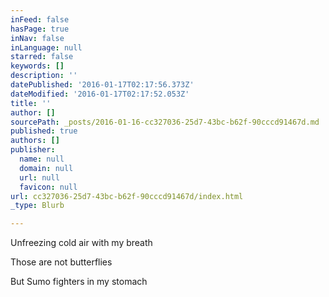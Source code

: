 ```yaml
---
inFeed: false
hasPage: true
inNav: false
inLanguage: null
starred: false
keywords: []
description: ''
datePublished: '2016-01-17T02:17:56.373Z'
dateModified: '2016-01-17T02:17:52.053Z'
title: ''
author: []
sourcePath: _posts/2016-01-16-cc327036-25d7-43bc-b62f-90cccd91467d.md
published: true
authors: []
publisher:
  name: null
  domain: null
  url: null
  favicon: null
url: cc327036-25d7-43bc-b62f-90cccd91467d/index.html
_type: Blurb

---
```

Unfreezing cold air with my breath

Those are not butterflies

But Sumo fighters in my stomach